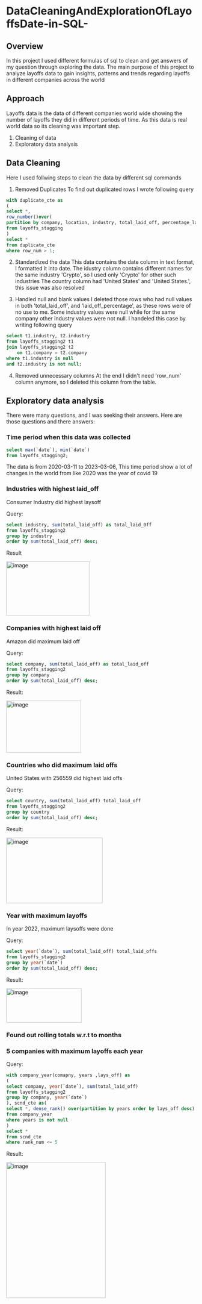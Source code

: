 # DataCleaningAndExplorationOfLayoffsDate-in-SQL-
## Overview
In this project I used different formulas of sql to clean and get answers of my question through exploring the data. The main purpose of this project to analyze layoffs data to gain insights, patterns and trends regarding layoffs in different companies across the world
## Approach
Layoffs data is the data of different companies world wide showing the number of layoffs they did in different periods of time. As this data is real world data so its cleaning was important step. 
1. Cleaning of data
2. Exploratory data analysis
## Data Cleaning
Here I used follwing steps to clean the data by different sql commands
1. Removed Duplicates
    To find out duplicated rows I wrote following query
``` sql
with duplicate_cte as
(
select *,
row_number()over(
partition by company, location, industry, total_laid_off, percentage_laid_off, `date`, stage, country, funds_raised_millions ) as row_num
from layoffs_stagging 
)
select * 
from duplicate_cte 
where row_num > 1;
```
2. Standardized the data
   This data contains the date column in text format, I formatted it into date.
   The idustry column contains different names for the same industry 'Crypto', so I used only 'Crypto' for other such industries
   The country column had 'United States' and 'United States.', this issue was also resolved
   
3. Handled null and blank values
   I deleted those rows who had null values in both 'total_laid_off', and 'laid_off_percentage', as these rows were of no use to me.
   Some industry values were null while for the same company other industry values were not null. I handeled this case by writing following query

``` sql
select t1.industry, t2.industry
from layoffs_stagging2 t1
join layoffs_stagging2 t2
	on t1.company = t2.company
where t1.industry is null
and t2.industry is not null;
```
   
4. Removed unnecessary columns
   At the end I didn't need 'row_num' column anymore, so I deleted this column from the table.

## Exploratory data analysis
There were many questions, and I was seeking their answers.
Here are those questions and there answers:
### Time period when this data was collected
``` sql
select max(`date`), min(`date`)
from layoffs_stagging2;
```
The data is from 2020-03-11 to 2023-03-06, This time period show a lot of changes in the world from like 2020 was the year of covid 19
### Industries with highest laid_off
Consumer Industry did highest laysoff

Query:
```sql
select industry, sum(total_laid_off) as total_laid_0ff
from layoffs_stagging2
group by industry
order by sum(total_laid_off) desc;
```

Result

<img width="221" height="144" alt="image" src="https://github.com/user-attachments/assets/5a279f02-a48a-4a96-bf88-a0ff9ccff5ea" />

### Companies with highest laid off
Amazon did maximum laid off

Query:
```sql
select company, sum(total_laid_off) as total_laid_off
from layoffs_stagging2
group by company
order by sum(total_laid_off) desc;
```

Result:

<img width="199" height="138" alt="image" src="https://github.com/user-attachments/assets/b090c699-c3f4-4f36-9aa9-a2217530293a" />

### Countries who did maximum laid offs 
United States with 256559 did highest laid offs

Query:
```sql
select country, sum(total_laid_off) total_laid_off
from layoffs_stagging2
group by country
order by sum(total_laid_off) desc;
```

Result:

<img width="256" height="174" alt="image" src="https://github.com/user-attachments/assets/ffdb4f63-d0e9-49d4-9574-46bab39550bd" />

### Year with maximum layoffs 
In year 2022, maximum laysoffs were done

Query:
```sql
select year(`date`), sum(total_laid_off) total_laid_offs
from layoffs_stagging2
group by year(`date`)
order by sum(total_laid_off) desc;
```

Result:

<img width="200" height="91" alt="image" src="https://github.com/user-attachments/assets/74c8e258-90ae-4e3c-b673-c58b736d5758" />

### Found out rolling totals w.r.t to months

### 5 companies with maximum layoffs each year

Query:
```sql
with company_year(comapny, years ,lays_off) as
(
select company, year(`date`), sum(total_laid_off)
from layoffs_stagging2
group by company, year(`date`)
), scnd_cte as(
select *, dense_rank() over(partition by years order by lays_off desc) as rank_num
from company_year
where years is not null
)
select * 
from scnd_cte 
where rank_num <= 5
```

Result:

<img width="264" height="361" alt="image" src="https://github.com/user-attachments/assets/b4e18b85-7524-4505-9b1a-d1d151ad83b0" />






















